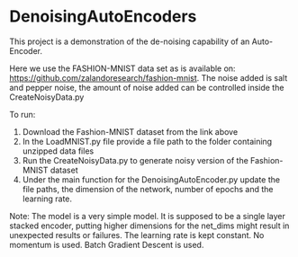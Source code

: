 # DenoisingAutoEncoders

This project is a demonstration of the de-noising capability of an Auto-Encoder.

Here we use the FASHION-MNIST data set as is available on: https://github.com/zalandoresearch/fashion-mnist. The noise added is salt and pepper noise, the amount of noise added can be controlled inside the CreateNoisyData.py

To run:
1) Download the Fashion-MNIST dataset from the link above
2) In the LoadMNIST.py file provide a file path to the folder containing unzipped data files
3) Run the CreateNoisyData.py to generate noisy version of the Fashion-MNIST dataset
4) Under the main function for the DenoisingAutoEncoder.py update the file paths, the dimension of the network, number of epochs and the learning rate.


Note: The model is a very simple model. It is supposed to be a single layer stacked encoder, putting higher dimensions for the net_dims might result in unexpected results or failures. The learning rate is kept constant. No momentum is used. Batch Gradient Descent is used.
